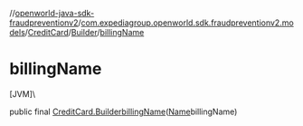 //[openworld-java-sdk-fraudpreventionv2](../../../../index.md)/[com.expediagroup.openworld.sdk.fraudpreventionv2.models](../../index.md)/[CreditCard](../index.md)/[Builder](index.md)/[billingName](billing-name.md)

# billingName

[JVM]\

public final [CreditCard.Builder](index.md)[billingName](billing-name.md)([Name](../../-name/index.md)billingName)
